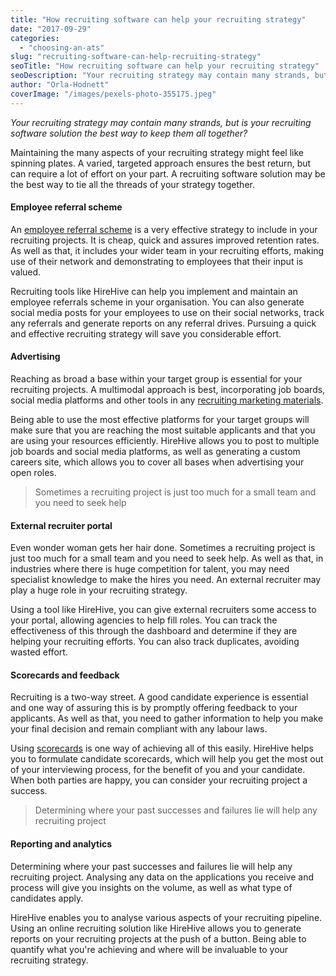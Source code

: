 ```yaml
---
title: "How recruiting software can help your recruiting strategy"
date: "2017-09-29"
categories:
  - "choosing-an-ats"
slug: "recruiting-software-can-help-recruiting-strategy"
seoTitle: "How recruiting software can help your recruiting strategy"
seoDescription: "Your recruiting strategy may contain many strands, but is your recruiting software solution the best way to keep them all together?"
author: "Orla-Hodnett"
coverImage: "/images/pexels-photo-355175.jpeg"
---
```


_Your recruiting strategy may contain many strands, but is your recruiting software solution the best way to keep them all together?_

Maintaining the many aspects of your recruiting strategy might feel like spinning plates. A varied, targeted approach ensures the best return, but can require a lot of effort on your part. A recruiting software solution may be the best way to tie all the threads of your strategy together.

#### **Employee referral scheme**

An [employee referral scheme](https://hirehive.com/are-employee-referral-programs-the-most-effective-way-to-recruit/) is a very effective strategy to include in your recruiting projects. It is cheap, quick and assures improved retention rates. As well as that, it includes your wider team in your recruiting efforts, making use of their network and demonstrating to employees that their input is valued.

Recruiting tools like HireHive can help you implement and maintain an employee referrals scheme in your organisation. You can also generate social media posts for your employees to use on their social networks, track any referrals and generate reports on any referral drives. Pursuing a quick and effective recruiting strategy will save you considerable effort.

#### **Advertising**

Reaching as broad a base within your target group is essential for your recruiting projects. A multimodal approach is best, incorporating job boards, social media platforms and other tools in any [recruiting marketing materials](https://www.socialtalent.com/blog/recruitment/how-to-use-recruitment-marketing-like-a-fortune-500-company).

Being able to use the most effective platforms for your target groups will make sure that you are reaching the most suitable applicants and that you are using your resources efficiently. HireHive allows you to post to multiple job boards and social media platforms, as well as generating a custom careers site, which allows you to cover all bases when advertising your open roles.

> Sometimes a recruiting project is just too much for a small team and you need to seek help

#### **External recruiter portal**

Even wonder woman gets her hair done. Sometimes a recruiting project is just too much for a small team and you need to seek help. As well as that, in industries where there is huge competition for talent, you may need specialist knowledge to make the hires you need. An external recruiter may play a huge role in your recruiting strategy.

Using a tool like HireHive, you can give external recruiters some access to your portal, allowing agencies to help fill roles. You can track the effectiveness of this through the dashboard and determine if they are helping your recruiting efforts. You can also track duplicates, avoiding wasted effort.

#### **Scorecards and feedback**

Recruiting is a two-way street. A good candidate experience is essential and one way of assuring this is by promptly offering feedback to your applicants. As well as that, you need to gather information to help you make your final decision and remain compliant with any labour laws.

Using [scorecards](https://hirehive.com/candidate-scorecards/) is one way of achieving all of this easily. HireHive helps you to formulate candidate scorecards, which will help you get the most out of your interviewing process, for the benefit of you and your candidate. When both parties are happy, you can consider your recruiting project a success.

> Determining where your past successes and failures lie will help any recruiting project

#### **Reporting and analytics**

Determining where your past successes and failures lie will help any recruiting project. Analysing any data on the applications you receive and process will give you insights on the volume, as well as what type of candidates apply.

HireHive enables you to analyse various aspects of your recruiting pipeline. Using an online recruiting solution like HireHive allows you to generate reports on your recruiting projects at the push of a button. Being able to quantify what you're achieving and where will be invaluable to your recruiting strategy.

